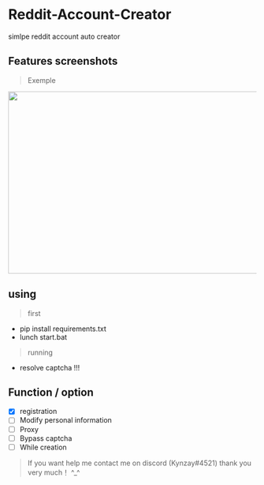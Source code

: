 # Reddit-Account-Creator
simlpe reddit account auto creator 

## Features screenshots

> Exemple
<img src="https://imgur.com/a/g68tA22" width="665" height="369"/> 

## using
> first
* pip install requirements.txt
* lunch start.bat
> running
* resolve captcha !!!

## Function / option
- [X] registration
- [ ] Modify personal information
- [ ] Proxy
- [ ] Bypass captcha
- [ ] While creation

> If you want help me contact me on discord (Kynzay#4521) thank you very much！ ^_^
